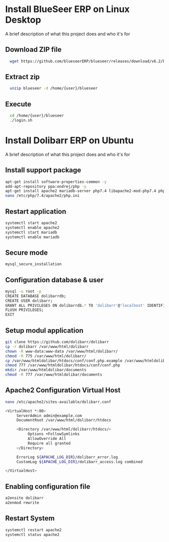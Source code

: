 
# Install BlueSeer ERP on Linux Desktop

A brief description of what this project does and who it's for




## Download ZIP file

```bash
  wget https://github.com/blueseerERP/blueseer/releases/download/v6.2/blueseer.generic.linux.v62.zip
```

## Extract zip

```bash
  unzip blueseer -d /home/{user}/blueseer
```

## Execute

```bash
  cd /home/{user}/blueseer
  ./login.sh
```

# Install Dolibarr ERP on Ubuntu

A brief description of what this project does and who it's for


## Install support package

```bash
apt-get install software-properties-common -y
add-apt-repository ppa:ondrej/php -y
apt-get install apache2 mariadb-server php7.4 libapache2-mod-php7.4 php7.4-common php7.4-curl php7.4-intl php7.4-mbstring php7.4-mcrypt php7.4-json php7.4-xmlrpc php7.4-soap php7.4-mysql php7.4-gd php7.4-xml php7.4-cli php7.4-zip wget unzip git -y
nano /etc/php/7.4/apache2/php.ini
```

## Restart application

```bash
systemctl start apache2
systemctl enable apache2
systemctl start mariadb
systemctl enable mariadb
```

## Secure mode

```bash
mysql_secure_installation
```

## Configuration database & user

```bash
mysql -u root -p
CREATE DATABASE dolibarrdb;
CREATE USER dolibarr;
GRANT ALL PRIVILEGES ON dolibarrdb.* TO 'dolibarr'@'localhost' IDENTIFIED BY 'password';
FLUSH PRIVILEGES;
EXIT
```

## Setup modul application

```bash
git clone https://github.com/dolibarr/dolibarr
cp -r dolibarr /var/www/html/dolibarr
chown -R www-data:www-data /var/www/html/dolibarr/
chmod -R 775 /var/www/html/dolibarr/
cp /var/www/htmldolibar/htdocs/conf/conf.php.example /var/www/htmldolibar/htdocs/conf/conf.php
chmod 777 /var/www/htmldolibar/htdocs/conf/conf.php
mkdir /var/www/htmldolibar/documents 
chmod -R 777 /var/www/htmldolibar/documents
```

## Apache2 Configuration Virtual Host

```bash
nano /etc/apache2/sites-available/dolibarr.conf
```
```bash
<VirtualHost *:80>
     ServerAdmin admin@example.com
     DocumentRoot /var/www/html/dolibarr/htdocs

     <Directory /var/www/html/dolibarr/htdocs/>
          Options +FollowSymlinks
          AllowOverride All
          Require all granted
     </Directory>

     ErrorLog ${APACHE_LOG_DIR}/dolibarr_error.log
     CustomLog ${APACHE_LOG_DIR}/dolibarr_access.log combined

</VirtualHost>
```

## Enabling configuration file

```bash
a2ensite dolibarr
a2enmod rewrite
```

## Restart System

```bash
systemctl restart apache2
systemctl status apache2
```

